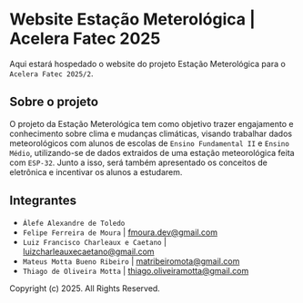 # Website Estação Meterológica | Acelera Fatec 2025

Aqui estará hospedado o website do projeto Estação Meterológica para o `Acelera Fatec 2025/2`. 

## Sobre o projeto
O projeto da Estação Meterológica tem como objetivo trazer engajamento e conhecimento sobre clima e mudanças climáticas, visando trabalhar dados meteorológicos com alunos de escolas de `Ensino Fundamental II` e `Ensino Médio`, utilizando-se de dados extraidos de uma estação meteorológica feita com `ESP-32`. Junto a isso, será também apresentado os conceitos de eletrônica e incentivar os alunos a estudarem.

## Integrantes
- `Álefe Alexandre de Toledo`
- `Felipe Ferreira de Moura` | fmoura.dev@gmail.com
- `Luiz Francisco Charleaux e Caetano` | luizcharleauxecaetano@gmail.com
- `Mateus Motta Bueno Ribeiro` | matribeiromota@gmail.com
- `Thiago de Oliveira Motta` | thiago.oliveiramotta@gmail.com

Copyright (c) 2025. All Rights Reserved.
